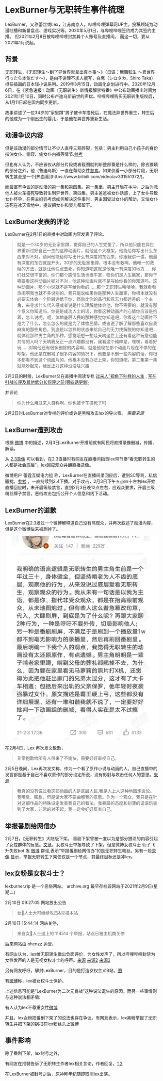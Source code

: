 # LexBurner与无职转生事件梳理

LexBurner，又称蕾丝或Lex，江苏南京人，哔哩哔哩弹幕网UP主，投稿领域为动漫吐槽和新番盘点、游戏实况等。2020年5月1日，与哔哩哔哩签约成为其签约主播。
但2021年2月8日被哔哩哔哩封禁其个人账号及直播间。
而这一切，要从2021年1月说起。

## 背景

无职转生，《无职转生～到了异世界就拿出真本事～》（日语：無職転生 〜異世界行ったら本気だす〜），是由不讲理不求人撰写，白鹰（シロタカ，Shiro Taka）担任插画的日本轻小说系列。2019年3月15日，动画化企划进行中。2020年12月6日，在《紧急速报！动画〈无职转生〉新情报解禁特番》中公布动画播出时间为2021年1月10日，同时公布卢迪乌斯前世的声优。哔哩哔哩购买无职转生版权后，从1月11日起在国内同步更新。

故事讲述了一位34岁的“家里蹲”男子被卡车撞死后，在魔法异世界重生，转生后的他成为一个刚出生的婴儿，于是他在异世界重新生活。

## 动漫争议内容

但是该动漫的部分情节让不少人直呼三观碎裂，包括：男主利用自己小孩子的身份揩油女仆、偷窥、偷女仆内裤等情节.[参考](https://weibo.com/2106868730/K0TaKj2kc?refer_flag=1001030103_)

但也有人认为，不应该仅从部分片段或者截图就判断整部番是什么样的，除去猥琐的部分之外，他（鲁迪乌斯）一直在帮助女性[参考](https://weibo.com/1929600730/KcRGPjeYc?refer_flag=1001030103_)。如果仅看一小部分片段，无职转生甚至是一个[热血番](https://www.bilibili.com/video/av331551372/)。

而最富有争议的是动漫的第一集和第四集。第一集里，男主开局在手冲，之后为救他人被火车撞死导致转生到异世界。第四集，男主爸爸被女仆诱惑，上了女仆导致女仆怀孕，在男主妈妈考虑如何解决这件事时，男主因受过女仆的帮助，又怕女仆冻死在冰天雪地中，提议把女仆和婴儿都留下。

## LexBurner发表的评论

LexBurner在2月1日的直播中对动画内容发表了评论。

> 就是一个30岁的无业家里蹲，觉得自己的人生完蛋了，所以他只能在异世界重新过好自己一生的这种动画片，就他这个大框架，他能给你写出什么东西来对不对，请问他能给你写出什么有深度的东西来，你跟我讲一讲。他最有深度的东西就是开头，30岁的无耻家里蹲，根本没有救啊，他唯一的救赎的方法，就是让他快点去死，你知道吧这就是他唯一有深度的地方……你们社交很丰富的，你们那个感情生活也很丰富，嗯你们是人生赢家，那你干嘛要看这种动画片呢对不对，他这种动画片就不是写给你看的你知道吗，这种动画片、那个小说就不是写给你看的……那个无职转生哈哈哈，我就看看热闹啊我也就不多说别的，我只能说如果你是那种人生赢家，你根本就没有必要去体会一个阶层远低于你，然后比你的品行和意志力都远差的一个主角，来寻求什么代入感或者说是什么理解他体会他，你不需要的，就没有那个意义你知道吗，你要是成功人士的话，你看这种动画片的心情你应该是抱着，怎么说呢，呃，体恤底层人民的那种感觉你知道吧，你看这个动画片不是为了什么，怎么怎么的就是为了体恤民情，或者说了解了解那些喜欢自我麻痹的那些角色，到底是以怎样的状态来给自己的无力找解脱的你知道吧，就体验那种男主角的那种，感觉哦想一想哇天呐这世上还有看这种玩意也能共情的人吗？天呐我反正一点兴趣都没有，我看这个纯粹是，嘿嘿，看着好玩……对啊他还有很多删除的内容啊，就是他现在那个动画片现在不停的在吵架，他还是在删减了很多内容的情况下，他要是不删一些内容的话，你根本都看不到这个动画片的，他根本没有办法上架，你知道吧，第二集第一集就能吵起来，我反正对这种没没啥兴趣

2月2日的时候，LexBurner又在直播中阅读专栏 [过来人”视角下别样的人生](http://web.archive.org/web/20210205224331/https://www.bilibili.com/read/cv9440466/) , [写在引战长评及其他低分长短评之前(第四话更新)](https://archive.vn/bfdKO)

并评论

> 你为什么用过来人自称啊，你也被卡车撞死了吗
 
2月2日时LexBurner对专栏的评价或许是黑粉攻击lex的导火索。 *需要来源*

## LexBurner遭到攻击

根据 [微博](https://m.weibo.cn/status/4601266096051639?#&gid=1&pid=1) 中的描述，2月3日LexBurner开播前就有网民将直播录像删减，传播，解读。

从 [2.3录像](https://www.bilibili.com/video/BV1nf4y1r7Vd) 可以看到，在2.3直播时有网友在直播间指责lex带节奏“看无职转生的人都是社会底层”，lex回应观众并翻直播录像。

微博用户 蕾霆互娱电力组 称，LexBurner在直播间里回应后，遭到SC辱骂，私信骚扰。[参考](https://m.weibo.cn/status/4601266096051639?#&gid=1&pid=1) ，一直持续到2.4下播。对于攻击，2月3日下午五点四十左右lex开始直播回应时，未开启等级禁言，直到2月3日晚12点左右，应观众要求，开启三级粉丝牌子禁言。恶俗攻击包括公开个人信息和线下活动。

## LexBurner的道歉

LexBurner在2.3发过一个微博解释道自己没有骂观众，并再次叙述了动漫内容，但是这个微博后来被删掉了。

![](lex删掉的微博.png)

在2月4日，Lex 再次发文致歉，
> 非常抱歉给所有人带来了不愉快，需要好好审视自己。

2月5日晚间，Lex再次发文称，作为一个看了原作小说与动画的人，自己直播中的发言都是基于自己不喜欢原作的部分设定所说，没有影射与攻击任何人的意思。[来源](https://weibo.com/1893347753/K0zMztA7m?type=comment)

> 我真的没有说过看这部动画的人是底层人民,我是人上人这种地图炮言论。
> 我嘴臭、膨胀，但是请大家不要曲解我的意思。作为一个观众，我只是在针对这部作品的特殊设定发表我自己的看法。我暴躁的态度和刻薄的话语伤害到了大家，非常的对不起，我一定会好好反省自己。


## 举报番剧给网信办

2月7日，《无职转生》大陆版下架。
番剧下架曾被一度以为是部分猥琐的内容引起了女性群体的反感。[文章](https://www.163.com/dy/article/G2NSECB40526OU3D.html)，女权斗士举报导致了下架。但是微博女权斗士 仙子飞升失败bot 发 [微博](http://weibointl.api.weibo.com/share/202284394.html) 辟谣,表示“举报番剧给网信办”的是无职转生粉丝。另有一段[录像](https://youtu.be/MaA9NC5ELsM) 显示，举报无职转生下架仅仅是一个节点，其最终目标还是冲lex。

## lex女粉是女权斗士？

lexburner.rip 是一个恶俗网站。
archive.org 最早存档该网站于2021年2月9日(星期二)

2月10日
09:27:05 网站放出公告

> 女👊人士大可继续攻击&举报本站

2月10日 15:44:14 网站关停，

> 来自女👊人士送上的 114514 个举报，站点已被主机商关停

后来网站由 ohcnzz 运营。

有网友认为，lex给无职转生做出负面评价，为女性发声了，所以哔哩哔哩封禁为女性发声的人是无视女权斗士的呼声。[来源](https://weibo.com/5092672711/K1haa9ksq?refer_flag=1001030103_) [来源2](https://weibo.com/6856529469/K1lnk0Nuj?refer_flag=1001030103_) [来源3](https://www.douban.com/group/topic/210887597/)

另有网友呼吁，解封LexBurner，目的是打造女权主义B站。[图](https://tieba.baidu.com/p/7225969885)

有[微博](https://weibo.com/5218799240/K0lpNDxgA?refer_flag=1001030103_)称，lex被女权斗士保护。

上述信息可能是“LexBurner为二次元肖战”这种说法诞生的原因。而另一些事情则与这种说法相矛盾:

有人认为lex不尊重女性[微博](http://weibointl.api.weibo.com/share/201220628.html?weibo_id=4600895771520787)

并且，lex女粉把番剧下架了的说法也存在争议。有网友表示，lex黑粉举报了无职转生并把下架的锅扣在lex粉丝头上[微博](https://m.weibo.cn/status/4602123817845655?)

## 事件影响

除了番剧下架，lex封号之外，

有网友在推特告诉了无职转生作者lex相关言论，作者回复。[1](https://twitter.com/Magote_rihujin/status/1357226454644264962),[2](https://twitter.com/Magote_rihujin/status/1357261783443013638)

在LexBurner被封号之后，原神拜年纪随即取消lex出演。


